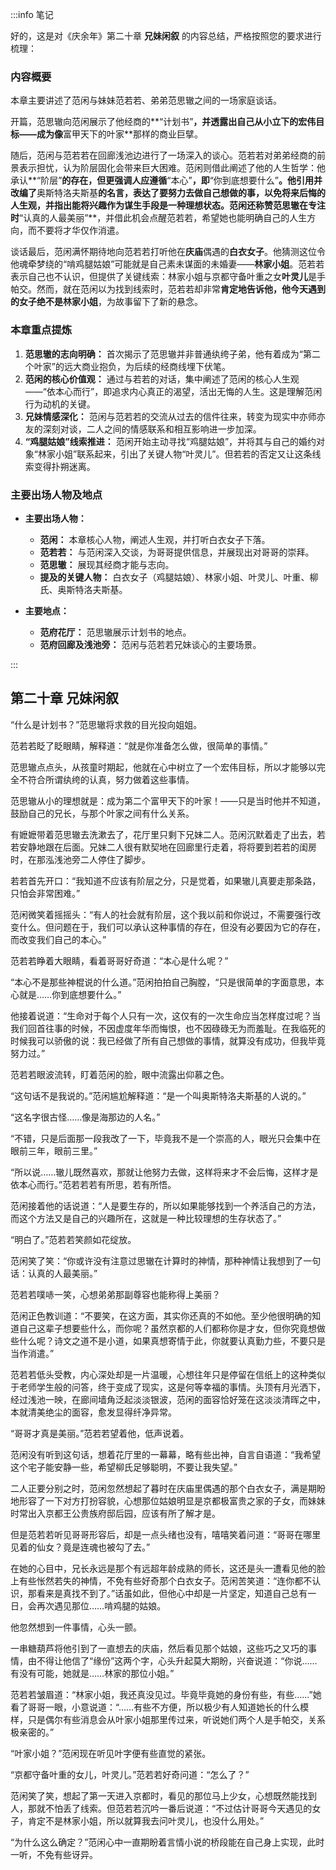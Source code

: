 :::info 笔记

好的，这是对《庆余年》第二十章 **兄妹闲叙** 的内容总结，严格按照您的要求进行梳理：

### **内容概要**

本章主要讲述了范闲与妹妹范若若、弟弟范思辙之间的一场家庭谈话。

开篇，范思辙向范闲展示了他经商的**“计划书”**，并透露出自己从小立下的宏伟目标——成为像**富甲天下的叶家**那样的商业巨擘。

随后，范闲与范若若在回廊浅池边进行了一场深入的谈心。范若若对弟弟经商的前景表示担忧，认为阶层固化会带来巨大困难。范闲则借此阐述了他的人生哲学：他承认**“阶层”**的存在，但更强调人应遵循**“本心”**，即**“你到底想要什么”**。他引用并改编了**奥斯特洛夫斯基**的名言，表达了要努力去做自己想做的事，以免将来后悔的人生观，并指出能将兴趣作为谋生手段是一种理想状态。范闲还称赞范思辙在专注时**“认真的人最美丽”**，并借此机会点醒范若若，希望她也能明确自己的人生方向，而不要将才华仅作消遣。

谈话最后，范闲满怀期待地向范若若打听他在**庆庙**偶遇的**白衣女子**。他猜测这位令他魂牵梦绕的“啃鸡腿姑娘”可能就是自己素未谋面的未婚妻——**林家小姐**。范若若表示自己也不认识，但提供了关键线索：林家小姐与京都守备叶重之女**叶灵儿**是手帕交。然而，就在范闲以为找到线索时，范若若却非常**肯定地告诉他，他今天遇到的女子绝不是林家小姐**，为故事留下了新的悬念。

### **本章重点提炼**

1.  **范思辙的志向明确：** 首次揭示了范思辙并非普通纨绔子弟，他有着成为“第二个叶家”的远大商业抱负，为后续的经商线埋下伏笔。
2.  **范闲的核心价值观：** 通过与若若的对话，集中阐述了范闲的核心人生观——“依本心而行”，即追求内心真正的渴望，活出无悔的人生。这是理解范闲行为动机的关键。
3.  **兄妹情感深化：** 范闲与范若若的交流从过去的信件往来，转变为现实中亦师亦友的深刻对谈，二人之间的情感联系和相互影响进一步加深。
4.  **“鸡腿姑娘”线索推进：** 范闲开始主动寻找“鸡腿姑娘”，并将其与自己的婚约对象“林家小姐”联系起来，引出了关键人物“叶灵儿”。但若若的否定又让这条线索变得扑朔迷离。

### **主要出场人物及地点**

*   **主要出场人物：**
    *   **范闲：** 本章核心人物，阐述人生观，并打听白衣女子下落。
    *   **范若若：** 与范闲深入交谈，为哥哥提供信息，并展现出对哥哥的崇拜。
    *   **范思辙：** 展现其经商才能与志向。
    *   **提及的关键人物：** 白衣女子（鸡腿姑娘）、林家小姐、叶灵儿、叶重、柳氏、奥斯特洛夫斯基。

*   **主要地点：**
    *   **范府花厅：** 范思辙展示计划书的地点。
    *   **范府回廊及浅池旁：** 范闲与范若若兄妹谈心的主要场景。

:::

## 第二十章 **兄妹闲叙**

“什么是计划书？”范思辙将求救的目光投向姐姐。

范若若眨了眨眼睛，解释道：“就是你准备怎么做，很简单的事情。”

范思辙点点头，从孩童时期起，他就在心中树立了一个宏伟目标，所以才能够以完全不符合所谓纨绔的认真，努力做着这些事情。

范思辙从小的理想就是：成为第二个富甲天下的叶家！——只是当时他并不知道，鼓励自己的兄长，与那个叶家之间有什么关系。

有嬷嬷带着范思辙去洗漱去了，花厅里只剩下兄妹二人。范闲沉默着走了出去，若若安静地跟在后面。兄妹二人很有默契地在回廊里行走着，将将要到若若的闺房时，在那泓浅池旁二人停住了脚步。

若若首先开口：“我知道不应该有阶层之分，只是觉着，如果辙儿真要走那条路，只怕会非常困难。”

范闲微笑着摇摇头：“有人的社会就有阶层，这个我以前和你说过，不需要强行改变什么。但问题在于，我们可以承认这种事情的存在，但没有必要因为它的存在，而改变我们自己的本心。”

范若若睁着大眼睛，看着哥哥好奇道：“本心是什么呢？”

“本心不是那些神棍说的什么道。”范闲拍拍自己胸膛，“只是很简单的字面意思，本心就是……你到底想要什么。”

他接着说道：“生命对于每个人只有一次，这仅有的一次生命应当怎样度过呢？当我们回首往事的时候，不因虚度年华而悔恨，也不因碌碌无为而羞耻。在我临死的时候我可以骄傲的说：我已经做了所有自己想做的事情，就算没有成功，但我毕竟努力过。”

范若若眼波流转，盯着范闲的脸，眼中流露出仰慕之色。

“这句话不是我说的。”范闲尴尬解释道：“是一个叫奥斯特洛夫斯基的人说的。”

“这名字很古怪……像是海那边的人名。”

“不错，只是后面那一段我改了一下，毕竟我不是一个崇高的人，眼光只会集中在眼前三年，眼前三里。”

“所以说……辙儿既然喜欢，那就让他努力去做，这样将来才不会后悔，这样才是依本心而行。”范若若若有所思，若有所悟。

范闲接着他的话说道：“人是要生存的，所以如果能够找到一个养活自己的方法，而这个方法又是自己的兴趣所在，这就是一种比较理想的生存状态了。”

“明白了。”范若若笑颜如花绽放。

范闲笑了笑：“你或许没有注意过思辙在计算时的神情，那种神情让我想到了一句话：认真的人最美丽。”

范若若噗哧一笑，心想弟弟那副尊容也能称得上美丽？

范闲正色教训道：“不要笑，在这方面，其实你还真的不如他。至少他很明确的知道自己这辈子想要些什么，而你呢？虽然京都的人们都称你是才女，但你究竟想做些什么呢？诗文之道不是小道，如果真想寄情于此，你就要认真勤力些，不要只是当作消遣。”

范若若低头受教，内心深处却是一片温暖，心想往年只是停留在信纸上的这种类似于老师学生般的问答，终于变成了现实，这是何等幸福的事情。头顶有月光洒下，经过浅池一映，在廊间墙角泛起淡淡银波，范闲的面容恰好笼在这淡淡清晖之中，本就清美绝尘的面容，愈发显得纤净异常。

“哥哥才真是美丽。”范若若望着他，低声说着。

范闲没有听到这句话，想着花厅里的一幕幕，略有些出神，自言自语道：“我希望这个宅子能安静一些，希望柳氏足够聪明，不要让我失望。”

二人正要分别之时，范闲忽然想起了暮时在庆庙里偶遇的那个白衣女子，满是期盼地形容了一下对方打扮容貌，心想那位姑娘明显是京都极富贵之家的子女，而妹妹时常出入京都王公贵族府邸后园，应该有所了解才是。

但是范若若听见哥哥形容后，却是一点头绪也没有，嘻嘻笑着问道：“哥哥在哪里见着的仙女？竟是连魂也被勾了去。”

在她的心目中，兄长永远是那个有远超年龄成熟的师长，这还是头一遭看见他的脸上有些怅然若失的神情，不免有些好奇那个白衣女子。范闲苦笑道：“连你都不认识，那看来是真找不到了。”话虽如此，但他心中却是一片坚定，知道自己总有一日，会再次遇见那位……啃鸡腿的姑娘。

他忽然想到一件事情，心头一颤。

一串糖葫芦将他引到了一直想去的庆庙，然后看见那个姑娘，这些巧之又巧的事情，由不得让他信了“缘份”这两个字，心头升起莫大期盼，兴奋说道：“你说……有没有可能，她就是……林家的那位小姐。”

范若若皱眉道：“林家小姐，我还真没见过。毕竟毕竟她的身份有些，有些……”她看了哥哥一眼，小意说道：“……有些不方便，所以极少有人知道她长的什么模样，只是偶尔有些消息会从叶家小姐那里传过来，听说她们两个人是手帕交，关系极亲密的。”

“叶家小姐？”范闲现在听见叶字便有些直觉的紧张。

“京都守备叶重的女儿，叶灵儿。”范若若好奇问道：“怎么了？”

范闲笑了笑，想起了第一天进入京都时，看见的那位马上少女，心想既然能找到人，那就不怕丢了线索。但范若若沉吟一番后说道：“不过估计哥哥今天遇见的女子，肯定不是林家小姐，所以就算我去问叶灵儿，也没什么用处。”

“为什么这么确定？”范闲心中一直期盼着言情小说的桥段能在自己身上实现，此时一听，不免有些讶异。

